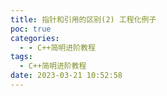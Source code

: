 ```yaml
---
title: 指针和引用的区别(2) 工程化例子
poc: true
categories:
  - - C++简明进阶教程
tags:
  - C++简明进阶教程
date: 2023-03-21 10:52:58
---
```

